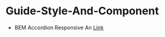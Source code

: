 # Guide-Style-And-Component
*   BEM Accordion Responsive
An [Link](http://plnkr.co/DioCRw5GSx69ycMpWVUR "BEM Accordion Responsive")
